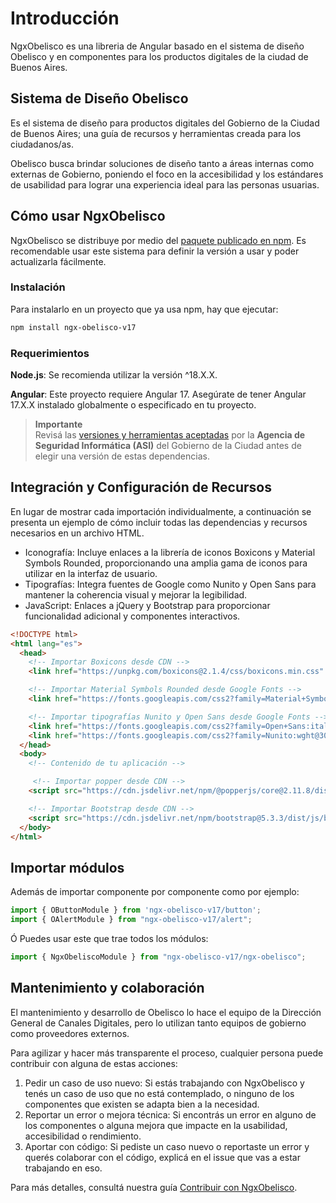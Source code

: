 # Introducción

NgxObelisco es una libreria de Angular basado en el sistema de diseño Obelisco y en componentes para los productos digitales de la ciudad de Buenos Aires.

## Sistema de Diseño Obelisco

Es el sistema de diseño para productos digitales del Gobierno de la Ciudad de Buenos Aires; una guía de recursos y herramientas creada para los ciudadanos/as.

Obelisco busca brindar soluciones de diseño tanto a áreas internas como externas de Gobierno, poniendo el foco en la accesibilidad y los estándares de usabilidad para lograr una experiencia ideal para las personas usuarias.

## Cómo usar NgxObelisco

NgxObelisco se distribuye por medio del [paquete publicado en npm](https://www.npmjs.com/package/ngx-obelisco). Es recomendable usar este sistema para definir la versión a usar y poder actualizarla fácilmente.

### Instalación

Para instalarlo en un proyecto que ya usa npm, hay que ejecutar:

```bash
npm install ngx-obelisco-v17
```

### Requerimientos

**Node.js**: Se recomienda utilizar la versión ^18.X.X.

**Angular**: Este proyecto requiere Angular 17. Asegúrate de tener Angular 17.X.X instalado globalmente o especificado en tu proyecto.

> **Importante**  
> Revisá las [versiones y herramientas aceptadas](https://asijira-confluence.buenosaires.gob.ar/display/ASI/Versiones++y+Herramientas+aceptadas+por+la+ASI) por la **Agencia de Seguridad Informática (ASI)** del Gobierno de la Ciudad antes de elegir una versión de estas dependencias.

## Integración y Configuración de Recursos

En lugar de mostrar cada importación individualmente, a continuación se presenta un ejemplo de cómo incluir todas las dependencias y recursos necesarios en un archivo HTML.

- Iconografía: Incluye enlaces a la librería de iconos Boxicons y Material Symbols Rounded, proporcionando una amplia gama de iconos para utilizar en la interfaz de usuario.
- Tipografías: Integra fuentes de Google como Nunito y Open Sans para mantener la coherencia visual y mejorar la legibilidad.
- JavaScript: Enlaces a jQuery y Bootstrap para proporcionar funcionalidad adicional y componentes interactivos.

```html
<!DOCTYPE html>
<html lang="es">
  <head>
    <!-- Importar Boxicons desde CDN -->
    <link href="https://unpkg.com/boxicons@2.1.4/css/boxicons.min.css" rel="stylesheet" />

    <!-- Importar Material Symbols Rounded desde Google Fonts -->
    <link href="https://fonts.googleapis.com/css2?family=Material+Symbols+Rounded:opsz,wght,FILL,GRAD@24,400,1,0" rel="stylesheet" />

    <!-- Importar tipografías Nunito y Open Sans desde Google Fonts -->
    <link href="https://fonts.googleapis.com/css2?family=Open+Sans:ital,wght@0,400;0,600;0,700;1,400&display=swap" rel="stylesheet" />
    <link href="https://fonts.googleapis.com/css2?family=Nunito:wght@300;400;600;700&display=swap" rel="stylesheet" />
  </head>
  <body>
    <!-- Contenido de tu aplicación -->

     <!-- Importar popper desde CDN -->
    <script src="https://cdn.jsdelivr.net/npm/@popperjs/core@2.11.8/dist/umd/popper.min.js" integrity="sha384-I7E8VVD/ismYTF4hNIPjVp/Zjvgyol6VFvRkX/vR+Vc4jQkC+hVqc2pM8ODewa9r" crossOrigin="anonymous"></script>

    <!-- Importar Bootstrap desde CDN -->
    <script src="https://cdn.jsdelivr.net/npm/bootstrap@5.3.3/dist/js/bootstrap.min.js" integrity="sha384-0pUGZvbkm6XF6gxjEnlmuGrJXVbNuzT9qBBavbLwCsOGabYfZo0T0to5eqruptLy" crossOrigin="anonymous"></script>
  </body>
</html>
```

## Importar módulos

Además de importar componente por componente como por ejemplo:

```js
import { OButtonModule } from 'ngx-obelisco-v17/button';
import { OAlertModule } from "ngx-obelisco-v17/alert";
```

Ó Puedes usar este que trae todos los módulos:

```js
import { NgxObeliscoModule } from "ngx-obelisco-v17/ngx-obelisco";
```

## Mantenimiento y colaboración

El mantenimiento y desarrollo de Obelisco lo hace el equipo de la Dirección General de Canales Digitales, pero lo utilizan tanto equipos de gobierno como proveedores externos.

Para agilizar y hacer más transparente el proceso, cualquier persona puede contribuir con alguna de estas acciones:

1. Pedir un caso de uso nuevo: Si estás trabajando con NgxObelisco y tenés un caso de uso que no está contemplado, o ninguno de los componentes que existen se adapta bien a la necesidad.
2. Reportar un error o mejora técnica: Si encontrás un error en alguno de los componentes o alguna mejora que impacte en la usabilidad, accesibilidad o rendimiento.
3. Aportar con código: Si pediste un caso nuevo o reportaste un error y querés colaborar con el código, explicá en el issue que vas a estar trabajando en eso.

Para más detalles, consultá nuestra guía [Contribuir con NgxObelisco](https://github.com/gcba/ngx-obelisco-v17/blob/main/CONTRIBUTING.md).
